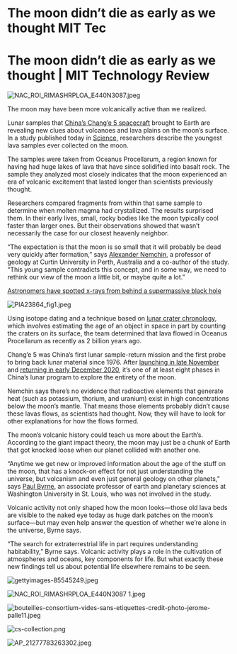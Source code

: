 # The moon didn’t die as early as we thought MIT Tec

# The moon didn’t die as early as we thought | MIT Technology Review

![NAC_ROI_RIMASHRPLOA_E440N3087.jpeg](The%20moon%20didn%E2%80%99t%20die%20as%20early%20as%20we%20thought%20MIT%20Tec.assets/NAC_ROI_RIMASHRPLOA_E440N3087.jpeg)

The moon may have been more volcanically active than we realized.

Lunar samples that [China’s Chang’e 5 spacecraft](https://www.technologyreview.com/2020/12/01/1012793/chinas-change-5-mission-has-successfully-landed-on-the-moon/) brought to Earth are revealing new clues about volcanoes and lava plains on the moon’s surface. In a study published today in [Science,](https://doi.org/10.1126/science.abl7957) researchers describe the youngest lava samples ever collected on the moon.

The samples were taken from Oceanus Procellarum, a region known for having had huge lakes of lava that have since solidified into basalt rock. The sample they analyzed most closely indicates that the moon experienced an era of volcanic excitement that lasted longer than scientists previously thought.

Researchers compared fragments from within that same sample to determine when molten magma had crystallized. The results surprised them. In their early lives, small, rocky bodies like the moon typically cool faster than larger ones. But their observations showed that wasn’t necessarily the case for our closest heavenly neighbor.

“The expectation is that the moon is so small that it will probably be dead very quickly after formation,” says [Alexander Nemchin,](https://staffportal.curtin.edu.au/staff/profile/view/alexander-nemchin-dd600e2d) a professor of geology at Curtin University in Perth, Australia and a co-author of the study. “This young sample contradicts this concept, and in some way, we need to rethink our view of the moon a little bit, or maybe quite a lot.”

[Astronomers have spotted x-rays from behind a supermassive black hole](https://www.technologyreview.com/2021/07/28/1030233/x-rays-behind-supermassive-black-hole/)

![PIA23864_fig1.jpeg](The%20moon%20didn%E2%80%99t%20die%20as%20early%20as%20we%20thought%20MIT%20Tec.assets/PIA23864_fig1.jpeg)

Using isotope dating and a technique based on [lunar crater chronology](https://www.planetary.org/articles/0401-the-lunar-chronology), which involves estimating the age of an object in space in part by counting the craters on its surface, the team determined that lava flowed in Oceanus Procellarum as recently as 2 billion years ago.

Chang’e 5 was China’s first lunar sample-return mission and the first probe to bring back lunar material since 1976. After [launching in late November](https://www.technologyreview.com/2020/11/23/1012490/china-launches-chang-e-5-first-sample-return-mission-moon-rocks/) and [returning in early December 2020](https://www.technologyreview.com/2020/12/16/1014773/china-moon-rocks-back-earth-chang-e-5/), it’s one of at least eight phases in China’s lunar program to explore the entirety of the moon.

Nemchin says there’s no evidence that radioactive elements that generate heat (such as potassium, thorium, and uranium) exist in high concentrations below the moon’s mantle. That means those elements probably didn’t cause these lavas flows, as scientists had thought. Now, they will have to look for other explanations for how the flows formed.

The moon’s volcanic history could teach us more about the Earth’s. According to the giant impact theory, the moon may just be a chunk of Earth that got knocked loose when our planet collided with another one.

“Anytime we get new or improved information about the age of the stuff on the moon, that has a knock-on effect for not just understanding the universe, but volcanism and even just general geology on other planets,” says [Paul Byrne](https://eps.wustl.edu/people/paul-byrne), an associate professor of earth and planetary sciences at Washington University in St. Louis, who was not involved in the study.

Volcanic activity not only shaped how the moon looks—those old lava beds are visible to the naked eye today as huge dark patches on the moon’s surface—but may even help answer the question of whether we’re alone in the universe, Byrne says.

“The search for extraterrestrial life in part requires understanding habitability,” Byrne says. Volcanic activity plays a role in the cultivation of atmospheres and oceans, key components for life. But what exactly these new findings tell us about potential life elsewhere remains to be seen.

![gettyimages-85545249.jpeg](The%20moon%20didn%E2%80%99t%20die%20as%20early%20as%20we%20thought%20MIT%20Tec.assets/gettyimages-85545249.jpeg)

![NAC_ROI_RIMASHRPLOA_E440N3087 1.jpeg](The%20moon%20didn%E2%80%99t%20die%20as%20early%20as%20we%20thought%20MIT%20Tec.assets/NAC_ROI_RIMASHRPLOA_E440N3087%201.jpeg)

![bouteilles-consortium-vides-sans-etiquettes-credit-photo-jerome-palle11.jpeg](The%20moon%20didn%E2%80%99t%20die%20as%20early%20as%20we%20thought%20MIT%20Tec.assets/bouteilles-consortium-vides-sans-etiquettes-credit-photo-jerome-palle11.jpeg)

![cs-collection.png](The%20moon%20didn%E2%80%99t%20die%20as%20early%20as%20we%20thought%20MIT%20Tec.assets/cs-collection.png)

![AP_21277783263302.jpeg](The%20moon%20didn%E2%80%99t%20die%20as%20early%20as%20we%20thought%20MIT%20Tec.assets/AP_21277783263302.jpeg)

